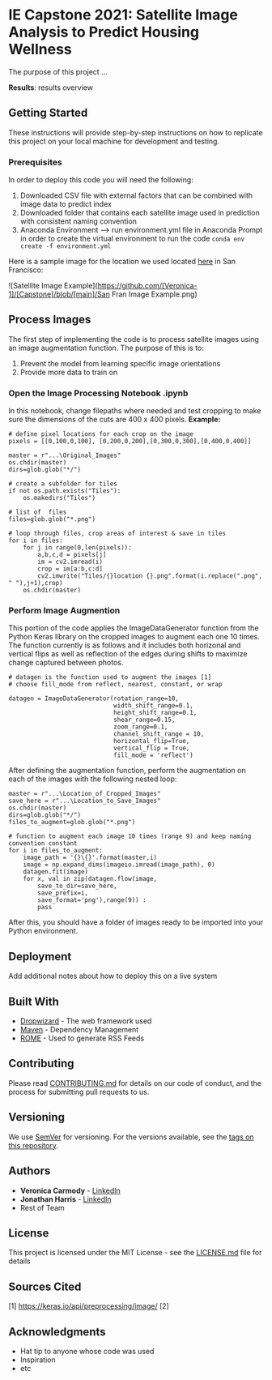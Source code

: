 # IE Capstone 2021: Satellite Image Analysis to Predict Housing Wellness

The purpose of this project ... 

**Results**: results overview 

## Getting Started

These instructions will provide step-by-step instructions on how to replicate this project on your local machine for development and testing. 

### Prerequisites

In order to deploy this code you will need the following: 

1. Downloaded CSV file with external factors that can be combined with image data to predict index
2. Downloaded folder that contains each satellite image used in prediction with consistent naming convention
3. Anaconda Environment --> run environment.yml file in Anaconda Prompt in order to create the virtual environment to run the code ```conda env create -f environment.yml```

Here is a sample image for the location we used located [here](https://goo.gl/maps/V2VxX22U2857wofn7) in San Francisco: 

![Satellite Image Example](https://github.com/[Veronica-1]/[Capstone]/blob/[main]/San Fran Image Example.png)

## Process Images

The first step of implementing the code is to process satellite images using an image augmentation function. 
The purpose of this is to: 
1. Prevent the model from learning specific image orientations
2. Provide more data to train on 

### Open the Image Processing Notebook .ipynb 

In this notebook, change filepaths where needed and test cropping to make sure the dimensions of the cuts are 400 x 400 pixels. 
**Example:**
```
# define pixel locations for each crop on the image 
pixels = [[0,100,0,100], [0,200,0,200],[0,300,0,300],[0,400,0,400]]

master = r"...\Original_Images"                       
os.chdir(master)
dirs=glob.glob("*/")

# create a subfolder for tiles 
if not os.path.exists("Tiles"):
    os.makedirs("Tiles")

# list of  files 
files=glob.glob("*.png")

# loop through files, crop areas of interest & save in tiles 
for i in files:
    for j in range(0,len(pixels)):
        a,b,c,d = pixels[j]
        im = cv2.imread(i)
        crop = im[a:b,c:d]
        cv2.imwrite("Tiles/{}location {}.png".format(i.replace(".png", " "),j+1),crop)
    os.chdir(master) 
```

### Perform Image Augmention 

This portion of the code applies the ImageDataGenerator function from the Python Keras library on the cropped images to augment each one 10 times. 
The function currently is as follows and it includes both horizonal and vertical flips as well as reflection of the edges during shifts to maximize change captured between photos. 

```
# datagen is the function used to augment the images [1] 
# choose fill_mode from reflect, nearest, constant, or wrap 

datagen = ImageDataGenerator(rotation_range=10,
                             width_shift_range=0.1, 
                             height_shift_range=0.1,
                             shear_range=0.15, 
                             zoom_range=0.1,
                             channel_shift_range = 10, 
                             horizontal_flip=True,
                             vertical_flip = True, 
                             fill_mode = 'reflect')
```
After defining the augmentation function, perform the augmentation on each of the images with the following nested loop: 

```
master = r"...\Location_of_Cropped_Images"
save_here = r"...\Location_to_Save_Images"
os.chdir(master)
dirs=glob.glob("*/")
files_to_augment=glob.glob("*.png")

# function to augment each image 10 times (range 9) and keep naming convention constant 
for i in files_to_augment:
    image_path = '{}\{}'.format(master,i)
    image = np.expand_dims(imageio.imread(image_path), 0)
    datagen.fit(image)
    for x, val in zip(datagen.flow(image,                    
        save_to_dir=save_here,     
        save_prefix=i,        
        save_format='png'),range(9)) :  
        pass
 ```
 After this, you should have a folder of images ready to be imported into your Python environment. 

## Deployment

Add additional notes about how to deploy this on a live system

## Built With

* [Dropwizard](http://www.dropwizard.io/1.0.2/docs/) - The web framework used
* [Maven](https://maven.apache.org/) - Dependency Management
* [ROME](https://rometools.github.io/rome/) - Used to generate RSS Feeds

## Contributing

Please read [CONTRIBUTING.md](https://gist.github.com/PurpleBooth/b24679402957c63ec426) for details on our code of conduct, and the process for submitting pull requests to us.

## Versioning

We use [SemVer](http://semver.org/) for versioning. For the versions available, see the [tags on this repository](https://github.com/your/project/tags). 

## Authors

* **Veronica Carmody**  - [LinkedIn](https://www.linkedin.com/in/veronica-carmody/)
* **Jonathan Harris**   - [LinkedIn](https://www.linkedin.com/in/jonathan-harris1/)
* Rest of Team 

## License

This project is licensed under the MIT License - see the [LICENSE.md](LICENSE.md) file for details

## Sources Cited
[1] https://keras.io/api/preprocessing/image/
[2] 

## Acknowledgments

* Hat tip to anyone whose code was used
* Inspiration
* etc
